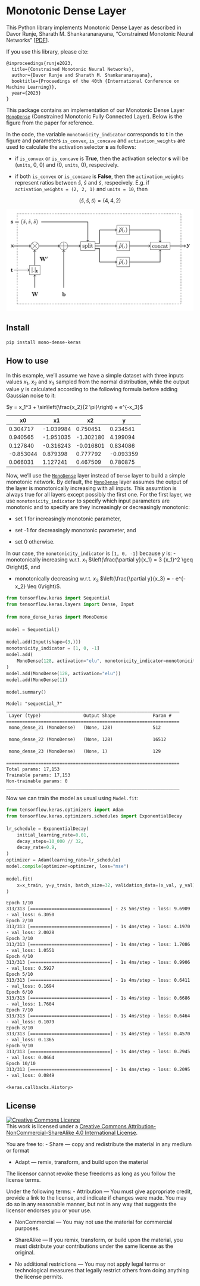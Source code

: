 Monotonic Dense Layer
================

<!-- WARNING: THIS FILE WAS AUTOGENERATED! DO NOT EDIT! -->

This Python library implements Monotonic Dense Layer as described in
Davor Runje, Sharath M. Shankaranarayana, “Constrained Monotonic Neural
Networks” \[[PDF](https://arxiv.org/pdf/2205.11775.pdf)\].

If you use this library, please cite:

``` title="bibtex"
@inproceedings{runje2023,
  title={Constrained Monotonic Neural Networks},
  author={Davor Runje and Sharath M. Shankaranarayana},
  booktitle={Proceedings of the 40th {International Conference on Machine Learning}},
  year={2023}
}
```

This package contains an implementation of our Monotonic Dense Layer
[`MonoDense`](https://mono-dense-keras.airt.ai/0.1.0/api/mono_dense_keras/MonoDense/#mono_dense_keras.MonoDense)
(Constrained Monotonic Fully Connected Layer). Below is the figure from
the paper for reference.

In the code, the variable `monotonicity_indicator` corresponds to **t**
in the figure and parameters `is_convex`, `is_concave` and
`activation_weights` are used to calculate the activation selector **s**
as follows:

- if `is_convex` or `is_concave` is **True**, then the activation
  selector **s** will be (`units`, 0, 0) and (0, `units`, 0),
  respecively.

- if both `is_convex` or `is_concave` is **False**, then the
  `activation_weights` represent ratios between $\breve{s}$, $\hat{s}$
  and $\tilde{s}$, respecively. E.g. if `activation_weights = (2, 2, 1)`
  and `units = 10`, then

$$
(\breve{s}, \hat{s}, \tilde{s}) = (4, 4, 2)
$$

![mono-dense-layer-diagram](https://github.com/airtai/mono-dense-keras/raw/main/nbs/images/mono-dense-layer-diagram.png)

## Install

``` sh
pip install mono-dense-keras
```

## How to use

In this example, we’ll assume we have a simple dataset with three inputs
values $x_1$, $x_2$ and $x_3$ sampled from the normal distribution,
while the output value $y$ is calculated according to the following
formula before adding Gaussian noise to it:

$y = x_1^3 + \sin\left(\frac{x_2}{2 \pi}\right) + e^{-x_3}$

<table id="T_6be9e">
  <thead>
    <tr>
      <th id="T_6be9e_level0_col0" class="col_heading level0 col0" >x0</th>
      <th id="T_6be9e_level0_col1" class="col_heading level0 col1" >x1</th>
      <th id="T_6be9e_level0_col2" class="col_heading level0 col2" >x2</th>
      <th id="T_6be9e_level0_col3" class="col_heading level0 col3" >y</th>
    </tr>
  </thead>
  <tbody>
    <tr>
      <td id="T_6be9e_row0_col0" class="data row0 col0" >0.304717</td>
      <td id="T_6be9e_row0_col1" class="data row0 col1" >-1.039984</td>
      <td id="T_6be9e_row0_col2" class="data row0 col2" >0.750451</td>
      <td id="T_6be9e_row0_col3" class="data row0 col3" >0.234541</td>
    </tr>
    <tr>
      <td id="T_6be9e_row1_col0" class="data row1 col0" >0.940565</td>
      <td id="T_6be9e_row1_col1" class="data row1 col1" >-1.951035</td>
      <td id="T_6be9e_row1_col2" class="data row1 col2" >-1.302180</td>
      <td id="T_6be9e_row1_col3" class="data row1 col3" >4.199094</td>
    </tr>
    <tr>
      <td id="T_6be9e_row2_col0" class="data row2 col0" >0.127840</td>
      <td id="T_6be9e_row2_col1" class="data row2 col1" >-0.316243</td>
      <td id="T_6be9e_row2_col2" class="data row2 col2" >-0.016801</td>
      <td id="T_6be9e_row2_col3" class="data row2 col3" >0.834086</td>
    </tr>
    <tr>
      <td id="T_6be9e_row3_col0" class="data row3 col0" >-0.853044</td>
      <td id="T_6be9e_row3_col1" class="data row3 col1" >0.879398</td>
      <td id="T_6be9e_row3_col2" class="data row3 col2" >0.777792</td>
      <td id="T_6be9e_row3_col3" class="data row3 col3" >-0.093359</td>
    </tr>
    <tr>
      <td id="T_6be9e_row4_col0" class="data row4 col0" >0.066031</td>
      <td id="T_6be9e_row4_col1" class="data row4 col1" >1.127241</td>
      <td id="T_6be9e_row4_col2" class="data row4 col2" >0.467509</td>
      <td id="T_6be9e_row4_col3" class="data row4 col3" >0.780875</td>
    </tr>
  </tbody>
</table>

Now, we’ll use the
[`MonoDense`](https://mono-dense-keras.airt.ai/0.1.0/api/mono_dense_keras/MonoDense/#mono_dense_keras.MonoDense)
layer instead of `Dense` layer to build a simple monotonic network. By
default, the
[`MonoDense`](https://mono-dense-keras.airt.ai/0.1.0/api/mono_dense_keras/MonoDense/#mono_dense_keras.MonoDense)
layer assumes the output of the layer is monotonically increasing with
all inputs. This assumtion is always true for all layers except possibly
the first one. For the first layer, we use `monotonicity_indicator` to
specify which input parameters are monotonic and to specify are they
increasingly or decreasingly monotonic:

- set 1 for increasingly monotonic parameter,

- set -1 for decreasingly monotonic parameter, and

- set 0 otherwise.

In our case, the `monotonicity_indicator` is `[1, 0, -1]` because $y$
is: - monotonically increasing w.r.t. $x_1$
$\left(\frac{\partial y}{x_1} = 3 {x_1}^2 \geq 0\right)$, and

- monotonically decreasing w.r.t. $x_3$
  $\left(\frac{\partial y}{x_3} = - e^{-x_2} \leq 0\right)$.

``` python
from tensorflow.keras import Sequential
from tensorflow.keras.layers import Dense, Input

from mono_dense_keras import MonoDense

model = Sequential()

model.add(Input(shape=(3,)))
monotonicity_indicator = [1, 0, -1]
model.add(
    MonoDense(128, activation="elu", monotonicity_indicator=monotonicity_indicator)
)
model.add(MonoDense(128, activation="elu"))
model.add(MonoDense(1))

model.summary()
```

    Model: "sequential_7"
    _________________________________________________________________
     Layer (type)                Output Shape              Param #   
    =================================================================
     mono_dense_21 (MonoDense)   (None, 128)               512       
                                                                     
     mono_dense_22 (MonoDense)   (None, 128)               16512     
                                                                     
     mono_dense_23 (MonoDense)   (None, 1)                 129       
                                                                     
    =================================================================
    Total params: 17,153
    Trainable params: 17,153
    Non-trainable params: 0
    _________________________________________________________________

Now we can train the model as usual using `Model.fit`:

``` python
from tensorflow.keras.optimizers import Adam
from tensorflow.keras.optimizers.schedules import ExponentialDecay

lr_schedule = ExponentialDecay(
    initial_learning_rate=0.01,
    decay_steps=10_000 // 32,
    decay_rate=0.9,
)
optimizer = Adam(learning_rate=lr_schedule)
model.compile(optimizer=optimizer, loss="mse")

model.fit(
    x=x_train, y=y_train, batch_size=32, validation_data=(x_val, y_val), epochs=10
)
```

    Epoch 1/10
    313/313 [==============================] - 2s 5ms/step - loss: 9.6909 - val_loss: 6.3050
    Epoch 2/10
    313/313 [==============================] - 1s 4ms/step - loss: 4.1970 - val_loss: 2.0028
    Epoch 3/10
    313/313 [==============================] - 1s 4ms/step - loss: 1.7086 - val_loss: 1.0551
    Epoch 4/10
    313/313 [==============================] - 1s 4ms/step - loss: 0.9906 - val_loss: 0.5927
    Epoch 5/10
    313/313 [==============================] - 1s 4ms/step - loss: 0.6411 - val_loss: 0.1694
    Epoch 6/10
    313/313 [==============================] - 1s 4ms/step - loss: 0.6686 - val_loss: 1.7604
    Epoch 7/10
    313/313 [==============================] - 1s 4ms/step - loss: 0.6464 - val_loss: 0.1079
    Epoch 8/10
    313/313 [==============================] - 1s 4ms/step - loss: 0.4570 - val_loss: 0.1365
    Epoch 9/10
    313/313 [==============================] - 1s 4ms/step - loss: 0.2945 - val_loss: 0.0664
    Epoch 10/10
    313/313 [==============================] - 1s 4ms/step - loss: 0.2095 - val_loss: 0.0849

    <keras.callbacks.History>

## License

<a rel="license" href="http://creativecommons.org/licenses/by-nc-sa/4.0/"><img alt="Creative Commons Licence" style="border-width:0" src="https://i.creativecommons.org/l/by-nc-sa/4.0/88x31.png" /></a><br />This
work is licensed under a
<a rel="license" href="http://creativecommons.org/licenses/by-nc-sa/4.0/">Creative
Commons Attribution-NonCommercial-ShareAlike 4.0 International
License</a>.

You are free to: - Share — copy and redistribute the material in any
medium or format

- Adapt — remix, transform, and build upon the material

The licensor cannot revoke these freedoms as long as you follow the
license terms.

Under the following terms: - Attribution — You must give appropriate
credit, provide a link to the license, and indicate if changes were
made. You may do so in any reasonable manner, but not in any way that
suggests the licensor endorses you or your use.

- NonCommercial — You may not use the material for commercial purposes.

- ShareAlike — If you remix, transform, or build upon the material, you
  must distribute your contributions under the same license as the
  original.

- No additional restrictions — You may not apply legal terms or
  technological measures that legally restrict others from doing
  anything the license permits.
